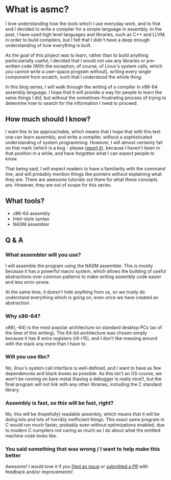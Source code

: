 # What is asmc?

I love understanding how the tools which I use everyday work, and to that end
I decided to write a compiler for a simple language in assembly. In the past,
I have used high level languages and libraries, such as C++ and LLVM, in order
to build compilers, but I felt that I didn't have a deep enough understanding
of how everything is built.

As the goal of this project was to learn, rather than to build anything
particularially useful, I decided that I would not use any libraries or
pre-written code (With the exception, of course, of Linux's system calls, which
you cannot write a user-space program without), writing every single component
from scratch, such that I understood the whole thing.

In this blog series, I will walk through the writing of a compiler in x86-64
assembly language. I hope that it will provide a way for people to learn the
same things I did, but without the sometimes-frustrating process of trying
to determine how to search for the information I need to proceed.

## How much should I know?

I want this to be approachable, which means that I hope that with this text one
can learn assembly, and write a compiler, without a sophisticated understanding
of system programming. However, I will almost certainly fail on that mark (which
is a bug - please [report it](https://github.com/mystor/asmc-blog/issues)),
because I haven't been in that position in a while, and have forgotten what I
can expect people to know.

That being said, I will expect readers to have a familiarity with the command
line, and will probably mention things like pointers without explaining what
they are. There are awesome tutorials out there for what these concepts are.
However, they are out of scope for this series.

## What tools?

* x86-64 assembly
* Intel-style syntax
* NASM assembler

## Q & A

### What assembler will you use?

I will assemble the program using the NASM assembler. This is mostly because it
has a powerful macro system, which allows the building of useful abstractions
over common patterns to make writing assembly code easier and less error-prone.

At the same time, it doesn't hide anything from us, so we truely do understand
everything which is going on, even once we have created an abstraction.

### Why x86-64?

x86{,-64} is the most popular architecture on standard desktop PCs (as of the
time of this writing). The 64-bit architecture was chosen simply because it has
8 extra registers (r8-r15), and I don't like messing around with the stack any
more than I have to.

### Will you use libc?

No, linux's system call interface is well-defined, and I want to have as few
dependencies and black-boxes as possible. As this isn't an OS course, we won't
be running on bare metal (having a debugger is really nice!), but the final
program will not link with any other libraries, including the C standard
library.

### Assembly is fast, so this will be fast, right?

No, this will be (hopefully) readable assembly, which means that it will be
doing lots and lots of horribly inefficient things. This exact same program
in C would run much faster, probably even without optimizations enabled, due
to modern C compilers not caring as much as I do about what the emitted machine
code looks like.

### You said something that was wrong / I want to help make this better

Awesome! I would love it if you
[filed an issue](https://github.com/mystor/asmc-blog/issues) or
[submitted a PR](https://github.com/mystor/asmc-blog/pulls) with feedback and/or
improvements!
